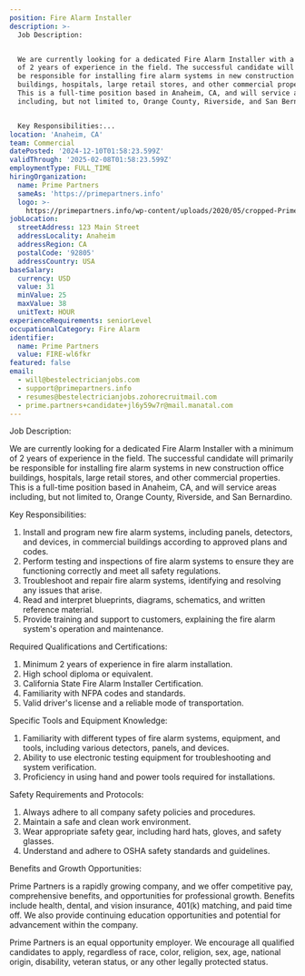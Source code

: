 ```yaml
---
position: Fire Alarm Installer
description: >-
  Job Description:


  We are currently looking for a dedicated Fire Alarm Installer with a minimum
  of 2 years of experience in the field. The successful candidate will primarily
  be responsible for installing fire alarm systems in new construction office
  buildings, hospitals, large retail stores, and other commercial properties.
  This is a full-time position based in Anaheim, CA, and will service areas
  including, but not limited to, Orange County, Riverside, and San Bernardino. 


  Key Responsibilities:...
location: 'Anaheim, CA'
team: Commercial
datePosted: '2024-12-10T01:58:23.599Z'
validThrough: '2025-02-08T01:58:23.599Z'
employmentType: FULL_TIME
hiringOrganization:
  name: Prime Partners
  sameAs: 'https://primepartners.info'
  logo: >-
    https://primepartners.info/wp-content/uploads/2020/05/cropped-Prime-Partners-Logo-NO-BG-1-1.png
jobLocation:
  streetAddress: 123 Main Street
  addressLocality: Anaheim
  addressRegion: CA
  postalCode: '92805'
  addressCountry: USA
baseSalary:
  currency: USD
  value: 31
  minValue: 25
  maxValue: 38
  unitText: HOUR
experienceRequirements: seniorLevel
occupationalCategory: Fire Alarm
identifier:
  name: Prime Partners
  value: FIRE-wl6fkr
featured: false
email:
  - will@bestelectricianjobs.com
  - support@primepartners.info
  - resumes@bestelectricianjobs.zohorecruitmail.com
  - prime.partners+candidate+jl6y59w7r@mail.manatal.com
---
```




Job Description:

We are currently looking for a dedicated Fire Alarm Installer with a minimum of 2 years of experience in the field. The successful candidate will primarily be responsible for installing fire alarm systems in new construction office buildings, hospitals, large retail stores, and other commercial properties. This is a full-time position based in Anaheim, CA, and will service areas including, but not limited to, Orange County, Riverside, and San Bernardino. 

Key Responsibilities:

1. Install and program new fire alarm systems, including panels, detectors, and devices, in commercial buildings according to approved plans and codes.
2. Perform testing and inspections of fire alarm systems to ensure they are functioning correctly and meet all safety regulations.
3. Troubleshoot and repair fire alarm systems, identifying and resolving any issues that arise.
4. Read and interpret blueprints, diagrams, schematics, and written reference material.
5. Provide training and support to customers, explaining the fire alarm system's operation and maintenance.

Required Qualifications and Certifications:

1. Minimum 2 years of experience in fire alarm installation.
2. High school diploma or equivalent.
3. California State Fire Alarm Installer Certification.
4. Familiarity with NFPA codes and standards.
5. Valid driver's license and a reliable mode of transportation.

Specific Tools and Equipment Knowledge:

1. Familiarity with different types of fire alarm systems, equipment, and tools, including various detectors, panels, and devices.
2. Ability to use electronic testing equipment for troubleshooting and system verification.
3. Proficiency in using hand and power tools required for installations.

Safety Requirements and Protocols:

1. Always adhere to all company safety policies and procedures.
2. Maintain a safe and clean work environment.
3. Wear appropriate safety gear, including hard hats, gloves, and safety glasses.
4. Understand and adhere to OSHA safety standards and guidelines.

Benefits and Growth Opportunities:

Prime Partners is a rapidly growing company, and we offer competitive pay, comprehensive benefits, and opportunities for professional growth. Benefits include health, dental, and vision insurance, 401(k) matching, and paid time off. We also provide continuing education opportunities and potential for advancement within the company.

Prime Partners is an equal opportunity employer. We encourage all qualified candidates to apply, regardless of race, color, religion, sex, age, national origin, disability, veteran status, or any other legally protected status.